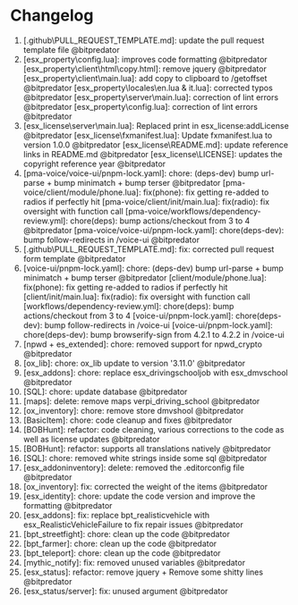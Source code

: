 # Changelog

<!-- ⚠⚠ Please follow the format provided ⚠⚠ -->
<!-- Always use "1." at the start instead of "2. " or "X. " as GitHub will auto renumber everything. -->
<!-- Use the following format below -->
<!--  1. [Changed Area] Title of changes - @github username  -->

<!-- Version 1.0.0 -->
1. [.github\PULL_REQUEST_TEMPLATE.md]: update the pull request template file @bitpredator
2. [esx_property\config.lua]: improves code formatting @bitpredator
   [esx_property\client\html\copy.html]: remove jquery @bitpredator
   [esx_property\client\main.lua]: add copy to clipboard to /getoffset @bitpredator
   [esx_property\locales\en.lua & it.lua]: corrected typos @bitpredator
   [esx_property\server\main.lua]: correction of lint errors @bitpredator
   [esx_property\config.lua]: correction of lint errors @bitpredator
3. [esx_license\server\main.lua]: Replaced print in esx_license:addLicense @bitpredator
   [esx_license\fxmanifest.lua]: Update fxmanifest.lua to version 1.0.0 @bitpredator
   [esx_license\README.md]: update reference links in README.md @bitpredator
   [esx_license\LICENSE]: updates the copyright reference year @bitpredator
4. [pma-voice/voice-ui/pnpm-lock.yaml]: chore: (deps-dev) bump url-parse + bump minimatch + bump terser @bitpredator
   [pma-voice/client/module/phone.lua]: fix(phone): fix getting re-added to radios if perfectly hit
   [pma-voice/client/init/main.lua]: fix(radio): fix oversight with function call
   [pma-voice/workflows/dependency-review.yml]: chore(deps): bump actions/checkout from 3 to 4 @bitpredator
   [pma-voice/voice-ui/pnpm-lock.yaml]: chore(deps-dev): bump follow-redirects in /voice-ui @bitpredator
5. [.github\PULL_REQUEST_TEMPLATE.md]: fix: corrected pull request form template @bitpredator
6. [voice-ui/pnpm-lock.yaml]: chore: (deps-dev) bump url-parse + bump minimatch + bump terser @bitpredator
   [client/module/phone.lua]: fix(phone): fix getting re-added to radios if perfectly hit
   [client/init/main.lua]: fix(radio): fix oversight with function call
   [workflows/dependency-review.yml]: chore(deps): bump actions/checkout from 3 to 4
   [voice-ui/pnpm-lock.yaml]: chore(deps-dev): bump follow-redirects in /voice-ui
   [voice-ui/pnpm-lock.yaml]: chore(deps-dev): bump browserify-sign from 4.2.1 to 4.2.2 in /voice-ui
7. [npwd + es_extended]: chore: removed support for npwd_crypto @bitpredator
8. [ox_lib]: chore: ox_lib update to version '3.11.0' @bitpredator
9. [esx_addons]: chore: replace esx_drivingschooljob with esx_dmvschool @bitpredator
10. [SQL]: chore: update database @bitpredator
11. [maps]: delete: remove maps verpi_driving_school @bitpredator
12. [ox_inventory]: chore: remove store dmvshool @bitpredator
13. [BasicItem]: chore: code cleanup and fixes @bitpredator
14. [BOBHunt]: refactor: code cleaning, various corrections to the code as well as license updates @bitpredator
15. [BOBHunt]: refactor: supports all translations natively @bitpredator
16. [SQL]: chore: removed white strings inside some sql @bitpredator
17. [esx_addoninventory]: delete: removed the .editorconfig file @bitpredator
18. [ox_inventory]: fix: corrected the weight of the items @bitpredator
19. [esx_identity]: chore: update the code version and improve the formatting @bitpredator
20. [esx_addons]: fix: replace bpt_realisticvehicle with esx_RealisticVehicleFailure to fix repair issues @bitpredator
21. [bpt_streetfight]: chore: clean up the code @bitpredator
22. [bpt_farmer]: chore: clean up the code @bitpredator
23. [bpt_teleport]: chore: clean up the code @bitpredator
24. [mythic_notify]: fix: removed unused variables @bitpredator
25. [esx_status]: refactor: remove jquery + Remove some shitty lines @bitpredator
26. [esx_status/server]: fix: unused argument @bitpredator